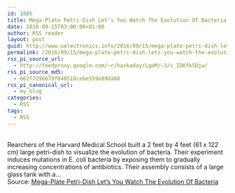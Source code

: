 ```yaml
---
id: 1805
title: Mega-Plate Petri-Dish Let’s You Watch The Evolution Of Bacteria
date: 2016-09-15T03:00:00+01:00
author: RSS reader
layout: post
guid: http://www.uelectronics.info/2016/09/15/mega-plate-petri-dish-lets-you-watch-the-evolution-of-bacteria/
permalink: /2016/09/15/mega-plate-petri-dish-lets-you-watch-the-evolution-of-bacteria/
rss_pi_source_url:
  - http://feedproxy.google.com/~r/hackaday/LgoM/~3/v_IDKfk5Djw/
rss_pi_source_md5:
  - 662f7298679f040518cebe559e89da88
rss_pi_canonical_url:
  - my_blog
categories:
  - RSS
tags:
  - RSS
---
```

&#013;  
Rearchers of the Harvard Medical School built a 2 feet by 4 feet (61 x 122 cm) large petri-dish to visualize the evolution of bacteria. Their experiment induces mutations in E. coli bacteria by exposing them to gradually increasing concentrations of antibiotics. Their assembly consists of a large glass tank with a…&#013;  
Source: <a href="http://feedproxy.google.com/~r/hackaday/LgoM/~3/v_IDKfk5Djw/" target="_blank">Mega-Plate Petri-Dish Let’s You Watch The Evolution Of Bacteria</a>